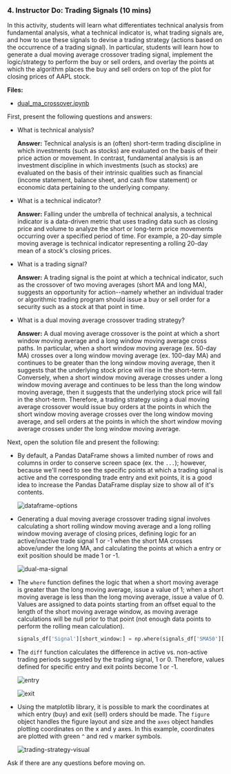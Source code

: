 ### 4. Instructor Do: Trading Signals (10 mins)

In this activity, students will learn what differentiates technical analysis from fundamental analysis, what a technical indicator is, what trading signals are, and how to use these signals to devise a trading strategy (actions based on the occurrence of a trading signal). In particular, students will learn how to generate a dual moving average crossover trading signal, implement the logic/strategy to perform the buy or sell orders, and overlay the points at which the algorithm places the buy and sell orders on top of the plot for closing prices of AAPL stock.

**Files:**

* [dual_ma_crossover.ipynb](Activities/02-Ins_Trading_Signals/Solved/dual_ma_crossover.ipynb)

First, present the following questions and answers:

* What is technical analysis?

  **Answer:** Technical analysis is an (often) short-term trading discipline in which investments (such as stocks) are evaluated on the basis of their price action or movement. In contrast, fundamental analysis is an investment discipline in which investments (such as stocks) are evaluated on the basis of their intrinsic qualities such as financial (income statement, balance sheet, and cash flow statement) or economic data pertaining to the underlying company.

* What is a technical indicator?

  **Answer:** Falling under the umbrella of technical analysis, a technical indicator is a data-driven metric that uses trading data such as closing price and volume to analyze the short or long-term price movements occurring over a specified period of time. For example, a 20-day simple moving average is technical indicator representing a rolling 20-day mean of a stock's closing prices.

* What is a trading signal?

  **Answer:** A trading signal is the point at which a technical indicator, such as the crossover of two moving averages (short MA and long MA), suggests an opportunity for action--namely whether an individual trader or algorithmic trading program should issue a buy or sell order for a security such as a stock at that point in time.

* What is a dual moving average crossover trading strategy?

  **Answer:** A dual moving average crossover is the point at which a short window moving average and a long window moving average cross paths. In particular, when a short window moving average (ex. 50-day MA) crosses over a long window moving average (ex. 100-day MA) and continues to be greater than the long window moving average, then it suggests that the underlying stock price will rise in the short-term. Conversely, when a short window moving average crosses under a long window moving average and continues to be less than the long window moving average, then it suggests that the underlying stock price will fall in the short-term. Therefore, a trading strategy using a dual moving average crossover would issue buy orders at the points in which the short window moving average crosses over the long window moving average, and sell orders at the points in which the short window moving average crosses under the long window moving average.

Next, open the solution file and present the following:

* By default, a Pandas DataFrame shows a limited number of rows and columns in order to conserve screen space (ex. the `...`); however, because we'll need to see the specific points at which a trading signal is active and the corresponding trade entry and exit points, it is a good idea to increase the Pandas DataFrame display size to show all of it's contents.

  ![dataframe-options](Images/dataframe-options.png)

* Generating a dual moving average crossover trading signal involves calculating a short rolling window moving average and a long rolling window moving average of closing prices, defining logic for an active/inactive trade signal 1 or -1 when the short MA crosses above/under the long MA, and calculating the points at which a entry or exit position should be made 1 or -1.

  ![dual-ma-signal](Images/dual-ma-signal.png)

* The `where` function defines the logic that when a short moving average is greater than the long moving average, issue a value of 1; when a short moving average is less than the long moving average, issue a value of 0. Values are assigned to data points starting from an offset equal to the length of the short moving average window, as moving average calculations will be null prior to that point (not enough data points to perform the rolling mean calculation).

  ```python
  signals_df['Signal'][short_window:] = np.where(signals_df['SMA50'][short_window:] > signals_df['SMA100'][short_window:], 1.0, 0.0)
  ```

* The `diff` function calculates the difference in active vs. non-active trading periods suggested by the trading signal, 1 or 0. Therefore, values defined for specific entry and exit points become 1 or -1.

  ![entry](Images/entry.png)

  ![exit](Images/exit.png)

* Using the matplotlib library, it is possible to mark the coordinates at which entry (buy) and exit (sell) orders should be made. The `figure` object handles the figure layout and size and the `axes` object handles plotting coordinates on the x and y axes. In this example, coordinates are plotted with green `^` and red `v` marker symbols.

  ![trading-strategy-visual](Images/trading-strategy-visual.png)

Ask if there are any questions before moving on.
